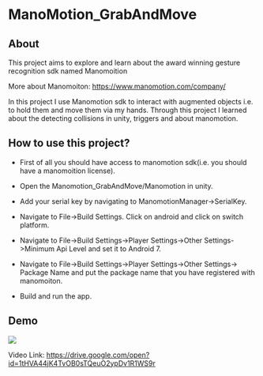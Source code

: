 # ManoMotion_GrabAndMove

## About

This project aims to explore and learn about the  award winning gesture recognition sdk named Manomoition

More about Manomoiton: https://www.manomotion.com/company/

In this project I use Manomotion sdk to interact with augmented objects i.e. to hold them and move them via my hands. Through this project I learned about the detecting collisions in unity, triggers and about manomotion.

## How to use this project?

 * First of all you should have access to manomotion sdk(i.e. you should have a manomoition license).
 
 * Open the Manomotion_GrabAndMove/Manomotion in unity.
 
 * Add your serial key by navigating to ManomotionManager->SerialKey.
 
 * Navigate to File->Build Settings. Click on android and click on switch platform.
 
 * Navigate to File->Build Settings->Player Settings->Other Settings->Minimum Api Level and set it to Android 7.
 
 * Navigate to File->Build Settings->Player Settings->Other Settings-> Package Name and put the package name that you have registered with manomoiton.
 
 * Build and run the app.
 
 
 ## Demo
 
 ![](https://media.giphy.com/media/BcfhQ1gCM12XtYxMHL/200w_d.gif)
 
 Video Link:
 https://drive.google.com/open?id=1tHVA44jK4TvOB0sTQeuO2ypDv1R1WS9r
 

